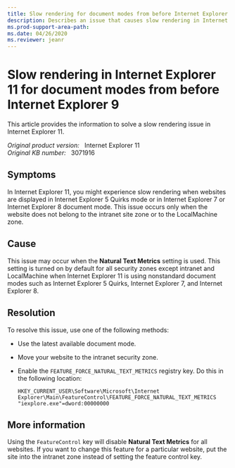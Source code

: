 ```yaml
---
title: Slow rendering for document modes from before Internet Explorer 9
description: Describes an issue that causes slow rendering in Internet Explorer 11. Occurs when websites are displayed in document mode from Internet Explorer 8 and earlier. A resolution is provided.
ms.prod-support-area-path: 
ms.date: 04/26/2020
ms.reviewer: jeanr
---
```

# Slow rendering in Internet Explorer 11 for document modes from before Internet Explorer 9

This article provides the information to solve a slow rendering issue in Internet Explorer 11.

_Original product version:_ &nbsp; Internet Explorer 11  
_Original KB number:_ &nbsp; 3071916

## Symptoms

In Internet Explorer 11, you might experience slow rendering when websites are displayed in Internet Explorer 5 Quirks mode or in Internet Explorer 7 or Internet Explorer 8 document mode. This issue occurs only when the website does not belong to the intranet site zone or to the LocalMachine zone.

## Cause

This issue may occur when the **Natural Text Metrics** setting is used. This setting is turned on by default for all security zones except intranet and LocalMachine when Internet Explorer 11 is using nonstandard document modes such as Internet Explorer 5 Quirks, Internet Explorer 7, and Internet Explorer 8.

## Resolution

To resolve this issue, use one of the following methods:

- Use the latest available document mode.
- Move your website to the intranet security zone.
- Enable the `FEATURE_FORCE_NATURAL_TEXT_METRICS` registry key. Do this in the following location:

    ```console
    HKEY_CURRENT_USER\Software\Microsoft\Internet Explorer\Main\FeatureControl\FEATURE_FORCE_NATURAL_TEXT_METRICS  
    "iexplore.exe"=dword:00000000
    ```

## More information

Using the `FeatureControl` key will disable **Natural Text Metrics** for all websites. If you want to change this feature for a particular website, put the site into the intranet zone instead of setting the feature control key.

